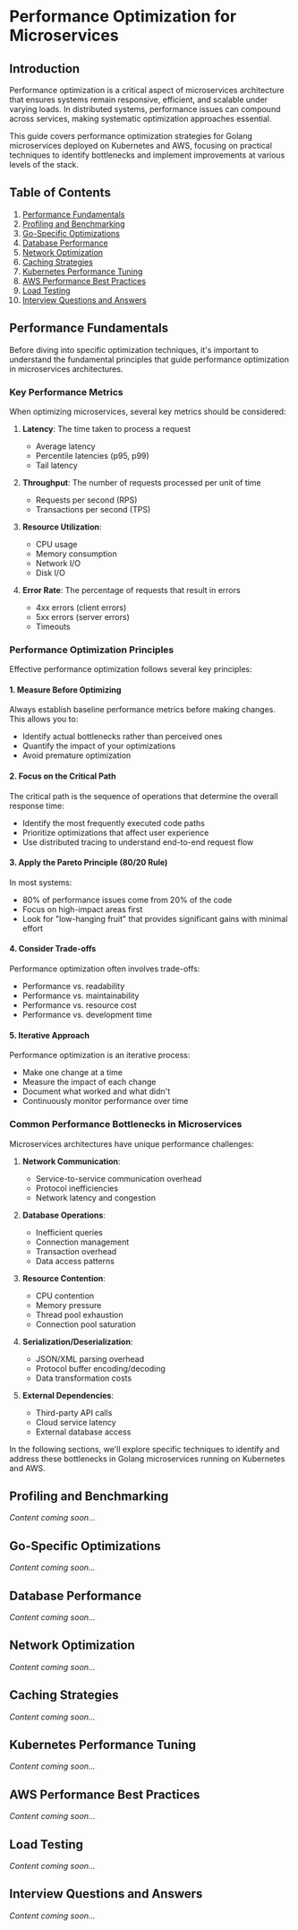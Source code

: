 # Performance Optimization for Microservices

## Introduction

Performance optimization is a critical aspect of microservices architecture that ensures systems remain responsive, efficient, and scalable under varying loads. In distributed systems, performance issues can compound across services, making systematic optimization approaches essential.

This guide covers performance optimization strategies for Golang microservices deployed on Kubernetes and AWS, focusing on practical techniques to identify bottlenecks and implement improvements at various levels of the stack.

## Table of Contents

1. [Performance Fundamentals](#performance-fundamentals)
2. [Profiling and Benchmarking](#profiling-and-benchmarking)
3. [Go-Specific Optimizations](#go-specific-optimizations)
4. [Database Performance](#database-performance)
5. [Network Optimization](#network-optimization)
6. [Caching Strategies](#caching-strategies)
7. [Kubernetes Performance Tuning](#kubernetes-performance-tuning)
8. [AWS Performance Best Practices](#aws-performance-best-practices)
9. [Load Testing](#load-testing)
10. [Interview Questions and Answers](#interview-questions-and-answers)

## Performance Fundamentals

Before diving into specific optimization techniques, it's important to understand the fundamental principles that guide performance optimization in microservices architectures.

### Key Performance Metrics

When optimizing microservices, several key metrics should be considered:

1. **Latency**: The time taken to process a request
   - Average latency
   - Percentile latencies (p95, p99)
   - Tail latency

2. **Throughput**: The number of requests processed per unit of time
   - Requests per second (RPS)
   - Transactions per second (TPS)

3. **Resource Utilization**:
   - CPU usage
   - Memory consumption
   - Network I/O
   - Disk I/O

4. **Error Rate**: The percentage of requests that result in errors
   - 4xx errors (client errors)
   - 5xx errors (server errors)
   - Timeouts

### Performance Optimization Principles

Effective performance optimization follows several key principles:

#### 1. Measure Before Optimizing

Always establish baseline performance metrics before making changes. This allows you to:
- Identify actual bottlenecks rather than perceived ones
- Quantify the impact of your optimizations
- Avoid premature optimization

#### 2. Focus on the Critical Path

The critical path is the sequence of operations that determine the overall response time:
- Identify the most frequently executed code paths
- Prioritize optimizations that affect user experience
- Use distributed tracing to understand end-to-end request flow

#### 3. Apply the Pareto Principle (80/20 Rule)

In most systems:
- 80% of performance issues come from 20% of the code
- Focus on high-impact areas first
- Look for "low-hanging fruit" that provides significant gains with minimal effort

#### 4. Consider Trade-offs

Performance optimization often involves trade-offs:
- Performance vs. readability
- Performance vs. maintainability
- Performance vs. resource cost
- Performance vs. development time

#### 5. Iterative Approach

Performance optimization is an iterative process:
- Make one change at a time
- Measure the impact of each change
- Document what worked and what didn't
- Continuously monitor performance over time

### Common Performance Bottlenecks in Microservices

Microservices architectures have unique performance challenges:

1. **Network Communication**:
   - Service-to-service communication overhead
   - Protocol inefficiencies
   - Network latency and congestion

2. **Database Operations**:
   - Inefficient queries
   - Connection management
   - Transaction overhead
   - Data access patterns

3. **Resource Contention**:
   - CPU contention
   - Memory pressure
   - Thread pool exhaustion
   - Connection pool saturation

4. **Serialization/Deserialization**:
   - JSON/XML parsing overhead
   - Protocol buffer encoding/decoding
   - Data transformation costs

5. **External Dependencies**:
   - Third-party API calls
   - Cloud service latency
   - External database access

In the following sections, we'll explore specific techniques to identify and address these bottlenecks in Golang microservices running on Kubernetes and AWS.

## Profiling and Benchmarking

*Content coming soon...*

## Go-Specific Optimizations

*Content coming soon...*

## Database Performance

*Content coming soon...*

## Network Optimization

*Content coming soon...*

## Caching Strategies

*Content coming soon...*

## Kubernetes Performance Tuning

*Content coming soon...*

## AWS Performance Best Practices

*Content coming soon...*

## Load Testing

*Content coming soon...*

## Interview Questions and Answers

*Content coming soon...*